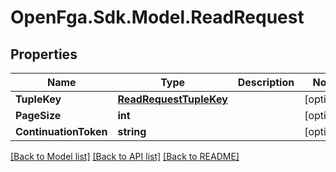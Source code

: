 # OpenFga.Sdk.Model.ReadRequest

## Properties

Name | Type | Description | Notes
------------ | ------------- | ------------- | -------------
**TupleKey** | [**ReadRequestTupleKey**](ReadRequestTupleKey.md) |  | [optional] 
**PageSize** | **int** |  | [optional] 
**ContinuationToken** | **string** |  | [optional] 

[[Back to Model list]](../README.md#models) [[Back to API list]](../README.md#api-endpoints) [[Back to README]](../README.md)

